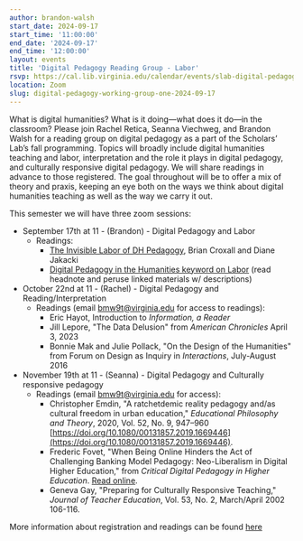 ```yaml
---
author: brandon-walsh
start_date: 2024-09-17
start_time: '11:00:00'
end_date: '2024-09-17'
end_time: '12:00:00'
layout: events
title: 'Digital Pedagogy Reading Group - Labor'
rsvp: https://cal.lib.virginia.edu/calendar/events/slab-digital-pedagogy-reading-group
location: Zoom
slug: digital-pedagogy-working-group-one-2024-09-17
---
```

What is digital humanities? What is it doing—what does it do—in the classroom? Please join Rachel Retica, Seanna Viechweg, and Brandon Walsh for a reading group on digital pedagogy as a part of the Scholars’ Lab’s fall programming. Topics will broadly include digital humanities teaching and labor, interpretation and the role it plays in digital pedagogy, and culturally responsive digital pedagogy. We will share readings in advance to those registered. The goal throughout will be to offer a mix of theory and praxis, keeping an eye both on the ways we think about digital humanities teaching as well as the way we carry it out.

This semester we will have three zoom sessions:

* September 17th at 11 - (Brandon) - Digital Pedagogy and Labor 
    * Readings:
        * [The Invisible Labor of DH Pedagogy](https://hcommons.org/deposits/item/hc:55203/), Brian Croxall and Diane Jakacki
        * [Digital Pedagogy in the Humanities keyword on Labor](https://digitalpedagogy.hcommons.org/keyword/Labor) (read headnote and peruse linked materials w/ descriptions)
* October 22nd at 11 - (Rachel) - Digital Pedagogy and Reading/Interpretation
    * Readings (email bmw9t@virginia.edu for access to readings):
        * Eric Hayot, Introduction to *Information, a Reader*
        * Jill Lepore, "The Data Delusion" from *American Chronicles* April 3, 2023
        * Bonnie Mak and Julie Pollack, "On the Design of the Humanities" from Forum on Design as Inquiry in *Interactions*, July-August 2016
* November 19th at 11 - (Seanna) - Digital Pedagogy and Culturally responsive pedagogy
    * Readings (email bmw9t@virginia.edu for access):
        * Christopher Emdin, "A ratchetdemic reality pedagogy and/as cultural freedom in urban education," *Educational Philosophy and Theory*, 2020, Vol. 52, No. 9, 947–960 [https://doi.org/10.1080/00131857.2019.1669446](https://doi.org/10.1080/00131857.2019.1669446).
        * Frederic Fovet, "When Being Online Hinders the Act of Challenging Banking Model Pedagogy: Neo-Liberalism in Digital Higher Education," from *Critical Digital Pedagogy in Higher Education*. [Read online](https://read.aupress.ca/read/critical-digital-pedagogy-in-higher-education/section/6f8b700c-9247-487d-b9b9-ecbf2c45c478#ch06).
        * Geneva Gay, "Preparing for Culturally Responsive Teaching," *Journal of Teacher Education*, Vol. 53, No. 2, March/April 2002 106-116.

More information about registration and readings can be found [here](https://cal.lib.virginia.edu/calendar/events/slab-digital-pedagogy-reading-group)